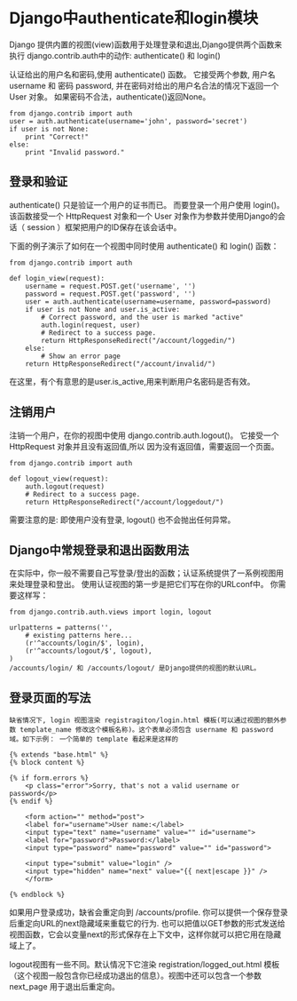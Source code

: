 # Django中authenticate和login模块
  
  Django 提供内置的视图(view)函数用于处理登录和退出,Django提供两个函数来执行 django.contrib.auth中的动作: authenticate() 和 login()

  认证给出的用户名和密码,使用 authenticate() 函数。
  它接受两个参数, 用户名 username 和 密码 password, 并在密码对给出的用户名合法的情况下返回一个 User 对象。 
  如果密码不合法，authenticate()返回None。

    from django.contrib import auth
    user = auth.authenticate(username='john', password='secret')
    if user is not None:
        print "Correct!"
    else:
        print "Invalid password."

## 登录和验证

  authenticate() 只是验证一个用户的证书而已。
  而要登录一个用户使用 login()。该函数接受一个 HttpRequest 对象和一个 User 对象作为参数并使用Django的会话（ session ）框架把用户的ID保存在该会话中。

  下面的例子演示了如何在一个视图中同时使用 authenticate() 和 login() 函数：

    from django.contrib import auth

    def login_view(request):
        username = request.POST.get('username', '')
        password = request.POST.get('password', '')
        user = auth.authenticate(username=username, password=password)
        if user is not None and user.is_active:
            # Correct password, and the user is marked "active"
            auth.login(request, user)
            # Redirect to a success page.
            return HttpResponseRedirect("/account/loggedin/")
        else:
            # Show an error page
        return HttpResponseRedirect("/account/invalid/")
  
  在这里，有个有意思的是user.is_active,用来判断用户名密码是否有效。

## 注销用户

  注销一个用户，在你的视图中使用 django.contrib.auth.logout()。 
  它接受一个 HttpRequest 对象并且没有返回值,所以 因为没有返回值，需要返回一个页面。

    from django.contrib import auth

    def logout_view(request):
        auth.logout(request)
        # Redirect to a success page.
        return HttpResponseRedirect("/account/loggedout/")

  需要注意的是: 即使用户没有登录, logout() 也不会抛出任何异常。

## Django中常规登录和退出函数用法
  
  在实际中，你一般不需要自己写登录/登出的函数；认证系统提供了一系例视图用来处理登录和登出。 使用认证视图的第一步是把它们写在你的URLconf中。 你需要这样写：

    from django.contrib.auth.views import login, logout

    urlpatterns = patterns('',
        # existing patterns here...
        (r'^accounts/login/$', login),
        (r'^accounts/logout/$', logout),
    )
    /accounts/login/ 和 /accounts/logout/ 是Django提供的视图的默认URL。

## 登录页面的写法
    缺省情况下, login 视图渲染 registragiton/login.html 模板(可以通过视图的额外参数 template_name 修改这个模板名称)。这个表单必须包含 username 和 password 域。如下示例： 一个简单的 template 看起来是这样的

    {% extends "base.html" %}
    {% block content %}

    {% if form.errors %}
        <p class="error">Sorry, that's not a valid username or password</p>
    {% endif %}

        <form action="" method="post">
        <label for="username">User name:</label>
        <input type="text" name="username" value="" id="username">
        <label for="password">Password:</label>
        <input type="password" name="password" value="" id="password">

        <input type="submit" value="login" />
        <input type="hidden" name="next" value="{{ next|escape }}" />
        </form>

    {% endblock %}

   如果用户登录成功，缺省会重定向到 /accounts/profile. 你可以提供一个保存登录后重定向URL的next隐藏域来重载它的行为. 
   也可以把值以GET参数的形式发送给视图函数，它会以变量next的形式保存在上下文中，这样你就可以把它用在隐藏域上了。

  logout视图有一些不同。默认情况下它渲染 registration/logged_out.html 模板（这个视图一般包含你已经成功退出的信息）。视图中还可以包含一个参数 next_page 用于退出后重定向。